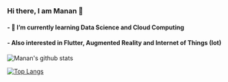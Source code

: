 ### Hi there, I am Manan 👋
#### - 🌱 I’m currently learning Data Science and Cloud Computing
#### - Also interested in Flutter, Augmented Reality and Internet of Things (Iot)

![Manan's github stats](https://github-readme-stats.vercel.app/api?username=manan-bedi2908&show_icons=true&theme=tokyonight)


[![Top Langs](https://github-readme-stats.vercel.app/api/top-langs/?username=manan-bedi2908)](https://github.com/manan-bedi2908/github-readme-stats)



